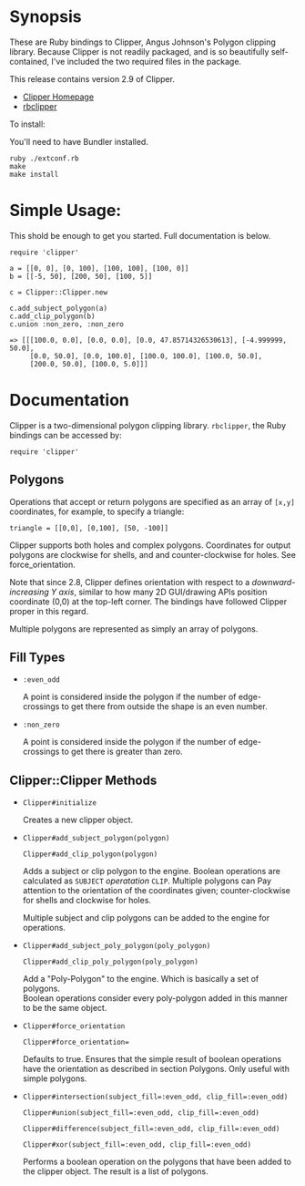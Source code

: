 Synopsis
==========
These are Ruby bindings to Clipper, Angus Johnson's Polygon clipping
library. Because Clipper is not readily packaged, and is so beautifully
self-contained, I've included the two required files in the package.

This release contains version 2.9 of Clipper.

* [Clipper Homepage](http://angusj.com/delphi/clipper.php)
* [rbclipper](http://github.com/mieko/rbclipper)

To install:

You'll need to have Bundler installed.

    ruby ./extconf.rb
    make
    make install

Simple Usage:
===========
This shold be enough to get you started.  Full documentation is below.

    require 'clipper'

    a = [[0, 0], [0, 100], [100, 100], [100, 0]]
    b = [[-5, 50], [200, 50], [100, 5]]

    c = Clipper::Clipper.new

    c.add_subject_polygon(a)
    c.add_clip_polygon(b)
    c.union :non_zero, :non_zero

    => [[[100.0, 0.0], [0.0, 0.0], [0.0, 47.85714326530613], [-4.999999, 50.0],
         [0.0, 50.0], [0.0, 100.0], [100.0, 100.0], [100.0, 50.0],
         [200.0, 50.0], [100.0, 5.0]]]

Documentation
================

Clipper is a two-dimensional polygon clipping library.  `rbclipper`, the Ruby
bindings can be accessed by:

    require 'clipper'


Polygons
--------
Operations that accept or return polygons are specified as an array of `[x,y]` 
coordinates, for example, to specify a triangle:

    triangle = [[0,0], [0,100], [50, -100]]

Clipper supports both holes and complex polygons.  Coordinates for output 
polygons are clockwise for shells, and and counter-clockwise for holes.
See force_orientation.

Note that since 2.8, Clipper defines orientation with respect to a 
_downward-increasing Y axis_, similar to how many 2D GUI/drawing APIs position 
coordinate (0,0) at the top-left corner.  The bindings have followed Clipper 
proper in this regard.

Multiple polygons are represented as simply an array of polygons.

Fill Types
-----------
  * `:even_odd`

    A point is considered inside the polygon if the number of edge-crossings to 
    get there from outside the shape is an even number.

  * `:non_zero`

    A point is considered inside the polygon if the number of edge-crossings to 
    get there is greater than zero.

Clipper::Clipper Methods
-------

* `Clipper#initialize`

   Creates a new clipper object.

* `Clipper#add_subject_polygon(polygon)`

  `Clipper#add_clip_polygon(polygon)`

  Adds a subject or clip polygon to the engine.  Boolean operations are 
  calculated as `SUBJECT` *operatation* `CLIP`.  Multiple polygons can Pay attention 
  to the orientation of the coordinates given; counter-clockwise for shells and
  clockwise for holes.

  Multiple subject and clip polygons can be added to the engine for operations.

* `Clipper#add_subject_poly_polygon(poly_polygon)`

  `Clipper#add_clip_poly_polygon(poly_polygon)`

  Add a "Poly-Polygon" to the engine.  Which is basically a set of polygons.  
  Boolean operations consider every poly-polygon added in this manner to be the
  same object.

* `Clipper#force_orientation`

  `Clipper#force_orientation=`

  Defaults to true.  Ensures that the simple result of boolean operations have
  the orientation as described in section Polygons.  Only useful with simple
  polygons.

* `Clipper#intersection(subject_fill=:even_odd, clip_fill=:even_odd)`

  `Clipper#union(subject_fill=:even_odd, clip_fill=:even_odd)`

  `Clipper#difference(subject_fill=:even_odd, clip_fill=:even_odd)`

  `Clipper#xor(subject_fill=:even_odd, clip_fill=:even_odd)`

   Performs a boolean operation on the polygons that have been added to the 
   clipper object.  The result is a list of polygons.
